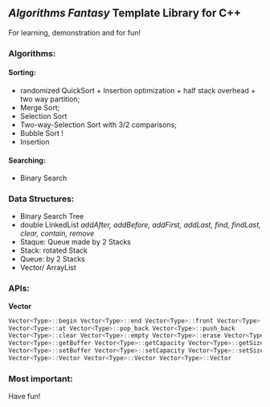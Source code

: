 ## _Algorithms Fantasy_ Template Library for C++

For learning, demonstration and for fun! 

### Algorithms:

#### Sorting:
- randomized QuickSort + Insertion optimization + half stack overhead + two way partition; 
- Merge Sort; 
- Selection Sort
- Two-way-Selection Sort with 3/2 comparisons; 
- Bubble Sort !
- Insertion
 
#### Searching:
- Binary Search

### Data Structures:
- Binary Search Tree
- double LinkedList
_addAfter, addBefore, addFirst, addLast, find, findLast, clear, contain, remove_
- Staque: Queue made by 2 Stacks
- Stack: rotated Stack
- Queue: by 2 Stacks
- Vector/ ArrayList

### APIs:
**Vector**
```cpp
Vector<Type>::begin Vector<Type>::end Vector<Type>::front Vector<Type>::back
Vector<Type>::at Vector<Type>::pop_back Vector<Type>::push_back 
Vector<Type>::clear Vector<Type>::empty Vector<Type>::erase Vector<Type>::expand 
Vector<Type>::getBuffer Vector<Type>::getCapacity Vector<Type>::getSize 
Vector<Type>::setBuffer Vector<Type>::setCapacity Vector<Type>::setSize 
Vector<Type>::Vector Vector<Type>::Vector Vector<Type>::Vector
```

### Most important:
Have fun! 

